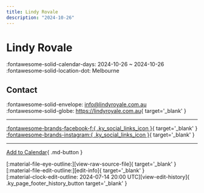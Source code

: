 ```yaml
---
title: Lindy Rovale
description: "2024-10-26"
---
```


# Lindy Rovale 

:fontawesome-solid-calendar-days: 2024-10-26 ~ 2024-10-26  
:fontawesome-solid-location-dot: Melbourne  

## Contact

:fontawesome-solid-envelope: <info@lindyroyale.com.au>  
:fontawesome-solid-globe: <https://lindyroyale.com.au>{ target='_blank' }  

---

 [:fontawesome-brands-facebook-f:{ .ky_social_links_icon }](https://www.facebook.com/LindyRoyale){ target='_blank' } [:fontawesome-brands-instagram:{ .ky_social_links_icon }](https://instagram.com/lindyroyale){ target='_blank' }

---

[Add to Calendar](https://swing.news/ics/en/2024/au/lindy-rovale-2024.ics){ .md-button }

<div class="ky_page_footer" markdown>
<div class="ky_page_footer_trailing" markdown="span">
[:material-file-eye-outline:][view-raw-source-file]{ target='_blank' }
[:material-file-edit-outline:][edit-info]{ target='_blank' }
</div>
<div class="ky_page_footer_leading" markdown="span">
[:material-clock-edit-outline: 2024-07-14 20:00 UTC][view-edit-history]{ .ky_page_footer_history_button target='_blank' }
</div>
</div>

[view-raw-source-file]: https://github.com/swingdance/events/blob/main/2024/au/lindy-rovale-2024.json "View Raw Source File"
[edit-info]: https://github.com/swingdance/events/issues/new?assignees=&labels=update+event&projects=&template=03-update_entity.yml&title=%5B2024%2Fau%5D%20Lindy%20Rovale&region=au&year=2024&id=lindy-rovale-2024&name=Lindy%20Rovale&org_id= "Edit Info"

[view-edit-history]: https://github.com/swingdance/events/commits/main/2024/au/lindy-rovale-2024.json "View Edit History"
